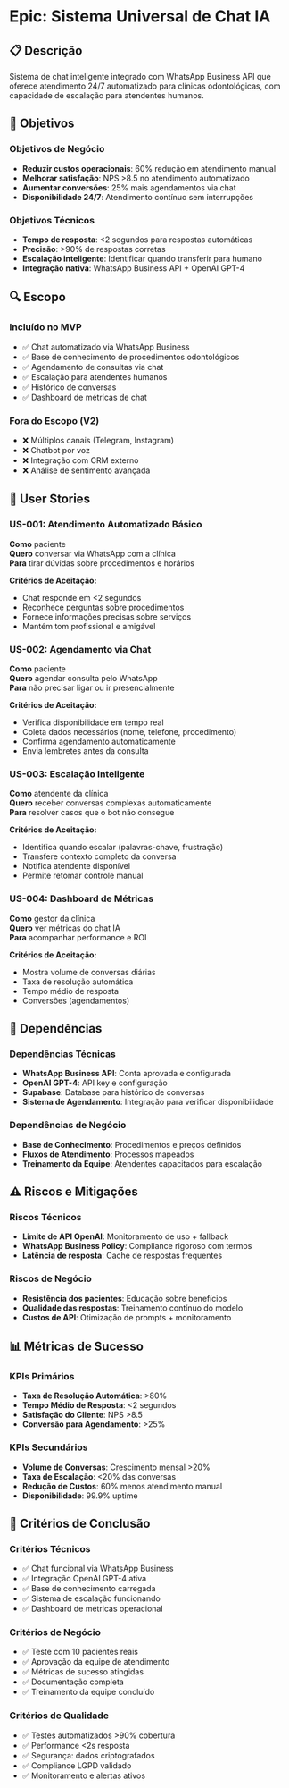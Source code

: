 # Epic: Sistema Universal de Chat IA

## 📋 Descrição

Sistema de chat inteligente integrado com WhatsApp Business API que oferece atendimento 24/7 automatizado para clínicas odontológicas, com capacidade de escalação para atendentes humanos.

## 🎯 Objetivos

### Objetivos de Negócio
- **Reduzir custos operacionais**: 60% redução em atendimento manual
- **Melhorar satisfação**: NPS >8.5 no atendimento automatizado
- **Aumentar conversões**: 25% mais agendamentos via chat
- **Disponibilidade 24/7**: Atendimento contínuo sem interrupções

### Objetivos Técnicos
- **Tempo de resposta**: <2 segundos para respostas automáticas
- **Precisão**: >90% de respostas corretas
- **Escalação inteligente**: Identificar quando transferir para humano
- **Integração nativa**: WhatsApp Business API + OpenAI GPT-4

## 🔍 Escopo

### Incluído no MVP
- ✅ Chat automatizado via WhatsApp Business
- ✅ Base de conhecimento de procedimentos odontológicos
- ✅ Agendamento de consultas via chat
- ✅ Escalação para atendentes humanos
- ✅ Histórico de conversas
- ✅ Dashboard de métricas de chat

### Fora do Escopo (V2)
- ❌ Múltiplos canais (Telegram, Instagram)
- ❌ Chatbot por voz
- ❌ Integração com CRM externo
- ❌ Análise de sentimento avançada

## 📖 User Stories

### US-001: Atendimento Automatizado Básico
**Como** paciente  
**Quero** conversar via WhatsApp com a clínica  
**Para** tirar dúvidas sobre procedimentos e horários  

**Critérios de Aceitação:**
- Chat responde em <2 segundos
- Reconhece perguntas sobre procedimentos
- Fornece informações precisas sobre serviços
- Mantém tom profissional e amigável

### US-002: Agendamento via Chat
**Como** paciente  
**Quero** agendar consulta pelo WhatsApp  
**Para** não precisar ligar ou ir presencialmente  

**Critérios de Aceitação:**
- Verifica disponibilidade em tempo real
- Coleta dados necessários (nome, telefone, procedimento)
- Confirma agendamento automaticamente
- Envia lembretes antes da consulta

### US-003: Escalação Inteligente
**Como** atendente da clínica  
**Quero** receber conversas complexas automaticamente  
**Para** resolver casos que o bot não consegue  

**Critérios de Aceitação:**
- Identifica quando escalar (palavras-chave, frustração)
- Transfere contexto completo da conversa
- Notifica atendente disponível
- Permite retomar controle manual

### US-004: Dashboard de Métricas
**Como** gestor da clínica  
**Quero** ver métricas do chat IA  
**Para** acompanhar performance e ROI  

**Critérios de Aceitação:**
- Mostra volume de conversas diárias
- Taxa de resolução automática
- Tempo médio de resposta
- Conversões (agendamentos)

## 🔗 Dependências

### Dependências Técnicas
- **WhatsApp Business API**: Conta aprovada e configurada
- **OpenAI GPT-4**: API key e configuração
- **Supabase**: Database para histórico de conversas
- **Sistema de Agendamento**: Integração para verificar disponibilidade

### Dependências de Negócio
- **Base de Conhecimento**: Procedimentos e preços definidos
- **Fluxos de Atendimento**: Processos mapeados
- **Treinamento da Equipe**: Atendentes capacitados para escalação

## ⚠️ Riscos e Mitigações

### Riscos Técnicos
- **Limite de API OpenAI**: Monitoramento de uso + fallback
- **WhatsApp Business Policy**: Compliance rigoroso com termos
- **Latência de resposta**: Cache de respostas frequentes

### Riscos de Negócio
- **Resistência dos pacientes**: Educação sobre benefícios
- **Qualidade das respostas**: Treinamento contínuo do modelo
- **Custos de API**: Otimização de prompts + monitoramento

## 📊 Métricas de Sucesso

### KPIs Primários
- **Taxa de Resolução Automática**: >80%
- **Tempo Médio de Resposta**: <2 segundos
- **Satisfação do Cliente**: NPS >8.5
- **Conversão para Agendamento**: >25%

### KPIs Secundários
- **Volume de Conversas**: Crescimento mensal >20%
- **Taxa de Escalação**: <20% das conversas
- **Redução de Custos**: 60% menos atendimento manual
- **Disponibilidade**: 99.9% uptime

## 🚀 Critérios de Conclusão

### Critérios Técnicos
- ✅ Chat funcional via WhatsApp Business
- ✅ Integração OpenAI GPT-4 ativa
- ✅ Base de conhecimento carregada
- ✅ Sistema de escalação funcionando
- ✅ Dashboard de métricas operacional

### Critérios de Negócio
- ✅ Teste com 10 pacientes reais
- ✅ Aprovação da equipe de atendimento
- ✅ Métricas de sucesso atingidas
- ✅ Documentação completa
- ✅ Treinamento da equipe concluído

### Critérios de Qualidade
- ✅ Testes automatizados >90% cobertura
- ✅ Performance <2s resposta
- ✅ Segurança: dados criptografados
- ✅ Compliance LGPD validado
- ✅ Monitoramento e alertas ativos